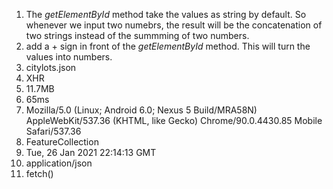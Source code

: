 1. The *getElementById* method take the values as string by default. So whenever we input two numebrs, the result will be the concatenation of two strings instead of the summming of two numbers.
2. add a + sign in front of the *getElementById* method. This will turn the values into numbers.
3. citylots.json
4. XHR
5. 11.7MB
6. 65ms
7. Mozilla/5.0 (Linux; Android 6.0; Nexus 5 Build/MRA58N) AppleWebKit/537.36 (KHTML, like Gecko) Chrome/90.0.4430.85 Mobile Safari/537.36
8. FeatureCollection
9. Tue, 26 Jan 2021 22:14:13 GMT
10. application/json
11. fetch()